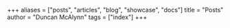 +++
aliases = ["posts", "articles", "blog", "showcase", "docs"]
title = "Posts"
author = "Duncan McAlynn"
tags = ["index"]
+++

